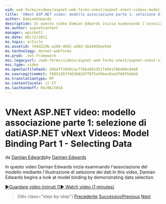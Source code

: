```yaml
---
uid: web-forms/videos/aspnet-web-forms-vnext/aspnet-vnext-videos-model-binding-part-1-selecting-data
title: 'VNext ASP.NET video: modello associazione parte 1: selezione di dati | Documenti Microsoft'
author: DamianEdwards
description: In questo video Damian Edwards inizia esaminando l'associazione del modello mediante l'illustrazione di selezione dei dati.
ms.author: aspnetcontent
manager: wpickett
ms.date: 08/12/2011
ms.topic: article
ms.assetid: 744d229b-a109-4692-a58d-1b2445bee54e
ms.technology: dotnet-webforms
ms.prod: .net-framework
msc.legacyurl: /web-forms/videos/aspnet-web-forms-vnext/aspnet-vnext-videos-model-binding-part-1-selecting-data
msc.type: video
ms.openlocfilehash: d4bd7f2dd9cacff86a991d51f4941f86489c0448
ms.sourcegitcommit: f8852267f463b62d7f975e56bea9aa3f68fbbdeb
ms.translationtype: MT
ms.contentlocale: it-IT
ms.lasthandoff: 04/06/2018
---
```

<a name="aspnet-vnext-videos-model-binding-part-1---selecting-data"></a><span data-ttu-id="90503-103">VNext ASP.NET video: modello associazione parte 1: selezione di dati</span><span class="sxs-lookup"><span data-stu-id="90503-103">ASP.NET vNext Videos: Model Binding Part 1 - Selecting Data</span></span>
====================
<span data-ttu-id="90503-104">da [Damian Edwards](https://github.com/DamianEdwards)</span><span class="sxs-lookup"><span data-stu-id="90503-104">by [Damian Edwards](https://github.com/DamianEdwards)</span></span>

<span data-ttu-id="90503-105">In questo video Damian Edwards inizia esaminando l'associazione del modello mediante l'illustrazione di selezione dei dati.</span><span class="sxs-lookup"><span data-stu-id="90503-105">In this video, Damian Edwards begins a look at model binding by demonstrating data selection.</span></span>

[<span data-ttu-id="90503-106">&#9654;Guardare video (minuti 1)</span><span class="sxs-lookup"><span data-stu-id="90503-106">&#9654; Watch video (1 minutes)</span></span>](https://channel9.msdn.com/Blogs/ASP-NET-Site-Videos/aspnet-vnext-videos-model-binding-part-1-selecting-data)

> [!div class="step-by-step"]
> <span data-ttu-id="90503-107">[Precedente](aspnet-vnext-videos-strongly-typed-data-controls.md)
> [Successivo](aspnet-vnext-videos-model-binding-part-2-filtering.md)</span><span class="sxs-lookup"><span data-stu-id="90503-107">[Previous](aspnet-vnext-videos-strongly-typed-data-controls.md)
[Next](aspnet-vnext-videos-model-binding-part-2-filtering.md)</span></span>
